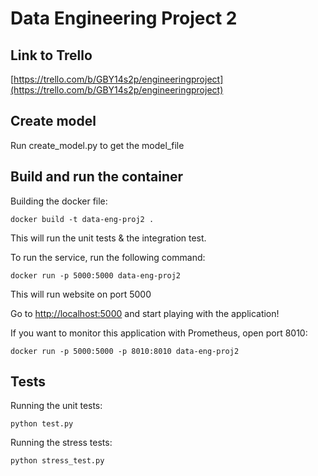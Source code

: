 # Data Engineering Project 2

## Link to Trello
[https://trello.com/b/GBY14s2p/engineeringproject](https://trello.com/b/GBY14s2p/engineeringproject)

## Create model

Run create\_model.py to get the model_file

## Build and run the container

Building the docker file:
```
docker build -t data-eng-proj2 .	
```

This will run the unit tests & the integration test.

To run the service, run the following command:  
```
docker run -p 5000:5000 data-eng-proj2
```

This will run website on port 5000

Go to [http://localhost:5000](http://localhost:5000) and start playing with the application!

If you want to monitor this application with Prometheus, open port 8010:
```
docker run -p 5000:5000 -p 8010:8010 data-eng-proj2
```

## Tests
Running the unit tests:
```
python test.py
```

Running the stress tests:
```
python stress_test.py
```


